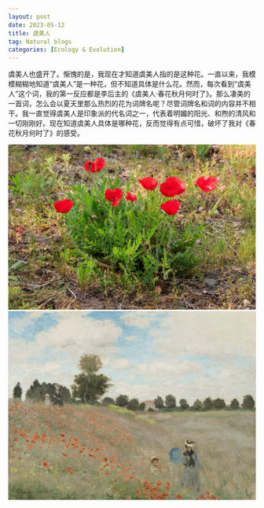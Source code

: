 ```yaml
---
layout: post
date: 2023-05-12
title: 虞美人
tag: Natural blogs
categories: [Ecology & Evolution]
---
```


虞美人也盛开了。惭愧的是，我现在才知道虞美人指的是这种花。一直以来，我模模糊糊地知道“虞美人”是一种花，但不知道具体是什么花。然而，每次看到“虞美人”这个词，我的第一反应都是李后主的《虞美人·春花秋月何时了》。那么凄美的一首词，怎么会以夏天里那么热烈的花为词牌名呢？尽管词牌名和词的内容并不相干。我一直觉得虞美人是印象派的代名词之一，代表着明媚的阳光、和煦的清风和一切刚刚好。现在知道虞美人具体是哪种花，反而觉得有点可惜，破坏了我对《春花秋月何时了》的感受。
<!--more-->

<div class="image-row">
  <img src="/assets/img/虞美人1.jpg" alt="Image 1" class="image">
  <img src="/assets/img/虞美人2.jpg" alt="Image 2" class="image">
</div>